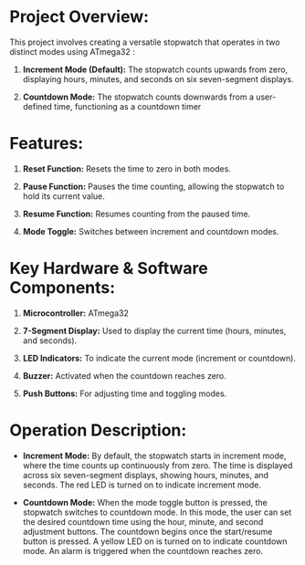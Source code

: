 # **Project Overview:**

This project involves creating a versatile stopwatch that operates in two distinct modes using ATmega32 :

1. **Increment Mode (Default):** The stopwatch counts upwards from zero, displaying hours,
minutes, and seconds on six seven-segment displays.

2. **Countdown Mode:** The stopwatch counts downwards from a user-defined time,
functioning as a countdown timer

# **Features:**

1. **Reset Function:** Resets the time to zero in both modes.

2. **Pause Function:** Pauses the time counting, allowing the stopwatch to hold its current value.

3. **Resume Function:** Resumes counting from the paused time.

4. **Mode Toggle:** Switches between increment and countdown modes.


# **Key Hardware & Software Components:**
1. **Microcontroller:** ATmega32

2. **7-Segment Display:** Used to display the current time (hours, minutes, and
seconds).

3. **LED Indicators:** To indicate the current mode (increment or countdown).

4. **Buzzer:** Activated when the countdown reaches zero.

5. **Push Buttons:** For adjusting time and toggling modes.

# **Operation Description:**
- **Increment Mode:** By default, the stopwatch starts in increment mode, where the time
counts up continuously from zero. The time is displayed across six seven-segment displays,
showing hours, minutes, and seconds. The red LED is turned on to indicate increment mode.

- **Countdown Mode:** When the mode toggle button is pressed, the stopwatch switches to
countdown mode. In this mode, the user can set the desired countdown time using the
hour, minute, and second adjustment buttons. The countdown begins once the
start/resume button is pressed. A yellow LED on is turned on to indicate countdown
mode. An alarm is triggered when the countdown reaches zero.
